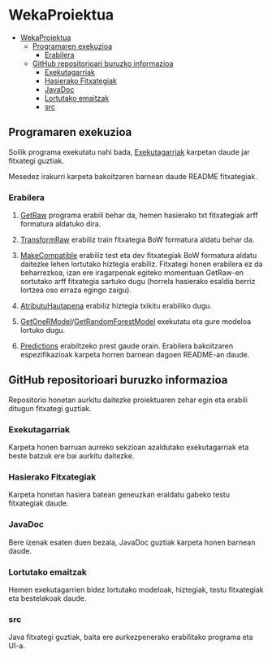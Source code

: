# WekaProiektua

- [WekaProiektua](#wekaproiektua)
  * [Programaren exekuzioa](#programaren-exekuzioa)
    + [Erabilera](#erabilera)
  * [GitHub repositorioari buruzko informazioa](#github-repositorioari-buruzko-informazioa)
    + [Exekutagarriak](#exekutagarriak)
    + [Hasierako Fitxategiak](#hasierako-fitxategiak)
    + [JavaDoc](#javadoc)
    + [Lortutako emaitzak](#lortutako-emaitzak)
    + [src](#src)

## Programaren exekuzioa

Soilik programa exekutatu nahi bada, [Exekutagarriak](https://github.com/JonAnderAsua/WekaProiektua/tree/master/Exekutagarriak) karpetan daude jar fitxategi guztiak. 

Mesedez irakurri karpeta bakoitzaren barnean daude README fitxategiak.

### Erabilera

1. [GetRaw](https://github.com/JonAnderAsua/WekaProiektua/tree/master/Exekutagarriak/EntregaBat/GetRaw) programa erabili behar da, hemen hasierako txt fitxategiak arff formatura aldatuko dira.

2. [TransformRaw](https://github.com/JonAnderAsua/WekaProiektua/tree/master/Exekutagarriak/EntregaBat/TransformRaw) erabiliz train fitxategia BoW formatura aldatu behar da.

3. [MakeCompatible](https://github.com/JonAnderAsua/WekaProiektua/tree/master/Exekutagarriak/EntregaBat/MakeCompatible) erabiliz test eta dev fitxategiak BoW formatura aldatu daitezke lehen lortutako hiztegia erabiliz.
Fitxategi honen erabilera ez da beharrezkoa, izan ere iragarpenak egiteko momentuan GetRaw-en sortutako arff fitxategia sartuko dugu (horrela hasierako esaldia berriz lortzea oso erraza egingo zaigu).

4. [AtributuHautapena](https://github.com/JonAnderAsua/WekaProiektua/tree/master/Exekutagarriak/EntregaBi/AtributuHautapena) erabiliz hiztegia txikitu erabiliko dugu.

5. [GetOneRModel](https://github.com/JonAnderAsua/WekaProiektua/tree/master/Exekutagarriak/EntregaBi/GetOneRModel)/[GetRandomForestModel](https://github.com/JonAnderAsua/WekaProiektua/tree/master/Exekutagarriak/EntregaBi/GetRandomForestModel) exekutatu eta gure modeloa lortuko dugu.

6. [Predictions](https://github.com/JonAnderAsua/WekaProiektua/tree/master/Exekutagarriak/EntregaHiru/Predictions) erabiltzeko prest gaude orain. Erabilera bakoitzaren espezifikazioak karpeta horren barnean dagoen README-an daude.

## GitHub repositorioari buruzko informazioa

Repositorio honetan aurkitu daitezke proiektuaren zehar egin eta erabili ditugun fitxategi guztiak.

### Exekutagarriak

Karpeta honen barruan aurreko sekzioan azaldutako exekutagarriak eta beste batzuk ere bai aurkitu daitezke.

### Hasierako Fitxategiak

Karpeta honetan hasiera batean geneuzkan eraldatu gabeko testu fitxategiak daude.

### JavaDoc

Bere izenak esaten duen bezala, JavaDoc guztiak karpeta honen barnean daude.

### Lortutako emaitzak

Hemen exekutagarrien bidez lortutako modeloak, hiztegiak, testu fitxategiak eta bestelakoak daude.

### src 

Java fitxategi guztiak, baita ere aurkezpenerako erabilitako programa eta UI-a.
